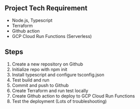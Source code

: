 ## Project Tech Requirement
- Node.js, Typescript
- Terraform
- Github action
- GCP Cloud Run Functions (Serverless)


## Steps
1. Create a new repository on Github
2. Initialize repo with npm init
3. Install typescript and configure tsconfig.json
4. Test build and run
5. Commit and push to Github
6. Create Terraform and run test locally
7. Create Github action to deploy to GCP Cloud Run Functions
8. Test the deployment (Lots of troubleshooting)